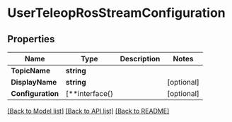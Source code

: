 # UserTeleopRosStreamConfiguration

## Properties

Name | Type | Description | Notes
------------ | ------------- | ------------- | -------------
**TopicName** | **string** |  | 
**DisplayName** | **string** |  | [optional] 
**Configuration** | [**interface{} |  | [optional] 

[[Back to Model list]](../README.md#documentation-for-models) [[Back to API list]](../README.md#documentation-for-api-endpoints) [[Back to README]](../README.md)


